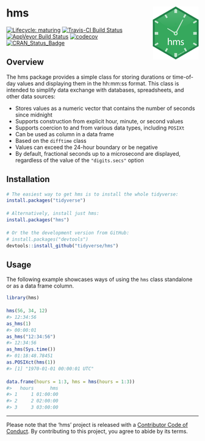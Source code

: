 
# hms <a href='https:/hms.tidyverse.org'><img src='man/figures/logo.png' align="right" height="139" /></a>

<!-- badges: start -->

[![Lifecycle:
maturing](https://img.shields.io/badge/lifecycle-maturing-blue.svg)](https://www.tidyverse.org/lifecycle/#maturing)
[![Travis-CI Build
Status](https://travis-ci.org/tidyverse/hms.svg?branch=master)](https://travis-ci.org/tidyverse/hms)
[![AppVeyor Build
Status](https://ci.appveyor.com/api/projects/status/github/tidyverse/hms?branch=master&svg=true)](https://ci.appveyor.com/project/tidyverse/hms)
[![codecov](https://codecov.io/gh/tidyverse/hms/branch/master/graph/badge.svg)](https://codecov.io/gh/tidyverse/hms)
[![CRAN\_Status\_Badge](https://www.r-pkg.org/badges/version/hms)](https://cran.r-project.org/package=hms)
<!-- badges: end -->

## Overview

The hms package provides a simple class for storing durations or
time-of-day values and displaying them in the hh:mm:ss format. This
class is intended to simplify data exchange with databases,
spreadsheets, and other data sources:

  - Stores values as a numeric vector that contains the number of
    seconds since midnight
  - Supports construction from explicit hour, minute, or second values
  - Supports coercion to and from various data types, including `POSIXt`
  - Can be used as column in a data frame
  - Based on the `difftime` class
  - Values can exceed the 24-hour boundary or be negative
  - By default, fractional seconds up to a microsecond are displayed,
    regardless of the value of the `"digits.secs"` option

## Installation

``` r
# The easiest way to get hms is to install the whole tidyverse:
install.packages("tidyverse")

# Alternatively, install just hms:
install.packages("hms")

# Or the the development version from GitHub:
# install.packages("devtools")
devtools::install_github("tidyverse/hms")
```

## Usage

The following example showcases ways of using the `hms` class standalone
or as a data frame column.

``` r
library(hms)

hms(56, 34, 12)
#> 12:34:56
as_hms(1)
#> 00:00:01
as_hms("12:34:56")
#> 12:34:56
as_hms(Sys.time())
#> 01:18:48.78451
as.POSIXct(hms(1))
#> [1] "1970-01-01 00:00:01 UTC"

data.frame(hours = 1:3, hms = hms(hours = 1:3))
#>   hours      hms
#> 1     1 01:00:00
#> 2     2 02:00:00
#> 3     3 03:00:00
```

-----

Please note that the ‘hms’ project is released with a [Contributor Code
of Conduct](CODE_OF_CONDUCT.md). By contributing to this project, you
agree to abide by its terms.
